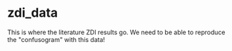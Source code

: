 # zdi_data
This is where the literature ZDI results go. We need to be able to reproduce the "confusogram" with this data!

